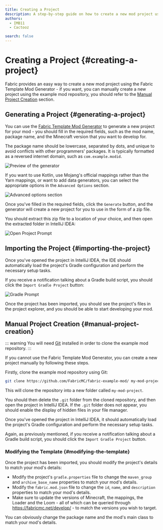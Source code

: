 ```yaml
---
title: Creating a Project
description: A step-by-step guide on how to create a new mod project using the Fabric template mod generator.
authors:
  - IMB11
  - Cactooz

search: false
---
```


# Creating a Project {#creating-a-project}

Fabric provides an easy way to create a new mod project using the Fabric Template Mod Generator - if you want, you can manually create a new project using the example mod repository, you should refer to the [Manual Project Creation](#manual-project-creation) section.

## Generating a Project {#generating-a-project}

You can use the [Fabric Template Mod Generator](https://fabricmc.net/develop/template/) to generate a new project for your mod - you should fill in the required fields, such as the mod name, package name, and the Minecraft version that you want to develop for.

The package name should be lowercase, separated by dots, and unique to avoid conflicts with other programmers' packages. It is typically formatted as a reversed internet domain, such as `com.example.modid`.

![Preview of the generator](/assets/develop/getting-started/template-generator.png)

If you want to use Kotlin, use Mojang's official mappings rather than the Yarn mappings, or want to add data generators, you can select the appropriate options in the `Advanced Options` section.

![Advanced options section](/assets/develop/getting-started/template-generator-advanced.png)

Once you've filled in the required fields, click the `Generate` button, and the generator will create a new project for you to use in the form of a zip file.

You should extract this zip file to a location of your choice, and then open the extracted folder in IntelliJ IDEA:

![Open Project Prompt](/assets/develop/getting-started/open-project.png)

## Importing the Project {#importing-the-project}

Once you've opened the project in IntelliJ IDEA, the IDE should automatically load the project's Gradle configuration and perform the necessary setup tasks.

If you receive a notification talking about a Gradle build script, you should click the `Import Gradle Project` button:

![Gradle Prompt](/assets/develop/getting-started/gradle-prompt.png)

Once the project has been imported, you should see the project's files in the project explorer, and you should be able to start developing your mod.

## Manual Project Creation {#manual-project-creation}

::: warning
You will need [Git](https://git-scm.com/) installed in order to clone the example mod repository.
:::

If you cannot use the Fabric Template Mod Generator, you can create a new project manually by following these steps.

Firstly, clone the example mod repository using Git:

```sh
git clone https://github.com/FabricMC/fabric-example-mod/ my-mod-project
```

This will clone the repository into a new folder called `my-mod-project`.

You should then delete the `.git` folder from the cloned repository, and then open the project in IntelliJ IDEA. If the `.git` folder does not appear, you should enable the display of hidden files in your file manager.

Once you've opened the project in IntelliJ IDEA, it should automatically load the project's Gradle configuration and perform the necessary setup tasks.

Again, as previously mentioned, if you receive a notification talking about a Gradle build script, you should click the `Import Gradle Project` button.

### Modifying the Template {#modifying-the-template}

Once the project has been imported, you should modify the project's details to match your mod's details:

- Modify the project's `gradle.properties` file to change the `maven_group` and `archive_base_name` properties to match your mod's details.
- Modify the `fabric.mod.json` file to change the `id`, `name`, and `description` properties to match your mod's details.
- Make sure to update the versions of Minecraft, the mappings, the Loader and the Loom - all of which can be queried through <https://fabricmc.net/develop/> - to match the versions you wish to target.

You can obviously change the package name and the mod's main class to match your mod's details.
